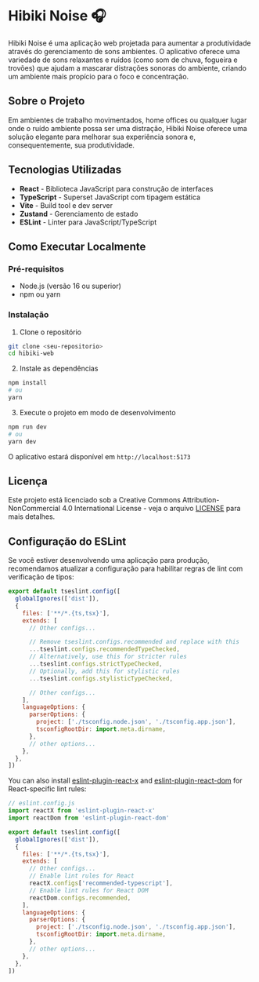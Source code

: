 # Hibiki Noise 🎧

Hibiki Noise é uma aplicação web projetada para aumentar a produtividade através do gerenciamento de sons ambientes. O aplicativo oferece uma variedade de sons relaxantes e ruídos (como som de chuva, fogueira e trovões) que ajudam a mascarar distrações sonoras do ambiente, criando um ambiente mais propício para o foco e concentração.

## Sobre o Projeto

Em ambientes de trabalho movimentados, home offices ou qualquer lugar onde o ruído ambiente possa ser uma distração, Hibiki Noise oferece uma solução elegante para melhorar sua experiência sonora e, consequentemente, sua produtividade.

## Tecnologias Utilizadas

- **React** - Biblioteca JavaScript para construção de interfaces
- **TypeScript** - Superset JavaScript com tipagem estática
- **Vite** - Build tool e dev server
- **Zustand** - Gerenciamento de estado
- **ESLint** - Linter para JavaScript/TypeScript

## Como Executar Localmente

### Pré-requisitos

- Node.js (versão 16 ou superior)
- npm ou yarn

### Instalação

1. Clone o repositório
```bash
git clone <seu-repositorio>
cd hibiki-web
```

2. Instale as dependências
```bash
npm install
# ou
yarn
```

3. Execute o projeto em modo de desenvolvimento
```bash
npm run dev
# ou
yarn dev
```

O aplicativo estará disponível em `http://localhost:5173`

## Licença

Este projeto está licenciado sob a Creative Commons Attribution-NonCommercial 4.0 International License - veja o arquivo [LICENSE](LICENSE) para mais detalhes.

## Configuração do ESLint

Se você estiver desenvolvendo uma aplicação para produção, recomendamos atualizar a configuração para habilitar regras de lint com verificação de tipos:

```js
export default tseslint.config([
  globalIgnores(['dist']),
  {
    files: ['**/*.{ts,tsx}'],
    extends: [
      // Other configs...

      // Remove tseslint.configs.recommended and replace with this
      ...tseslint.configs.recommendedTypeChecked,
      // Alternatively, use this for stricter rules
      ...tseslint.configs.strictTypeChecked,
      // Optionally, add this for stylistic rules
      ...tseslint.configs.stylisticTypeChecked,

      // Other configs...
    ],
    languageOptions: {
      parserOptions: {
        project: ['./tsconfig.node.json', './tsconfig.app.json'],
        tsconfigRootDir: import.meta.dirname,
      },
      // other options...
    },
  },
])
```

You can also install [eslint-plugin-react-x](https://github.com/Rel1cx/eslint-react/tree/main/packages/plugins/eslint-plugin-react-x) and [eslint-plugin-react-dom](https://github.com/Rel1cx/eslint-react/tree/main/packages/plugins/eslint-plugin-react-dom) for React-specific lint rules:

```js
// eslint.config.js
import reactX from 'eslint-plugin-react-x'
import reactDom from 'eslint-plugin-react-dom'

export default tseslint.config([
  globalIgnores(['dist']),
  {
    files: ['**/*.{ts,tsx}'],
    extends: [
      // Other configs...
      // Enable lint rules for React
      reactX.configs['recommended-typescript'],
      // Enable lint rules for React DOM
      reactDom.configs.recommended,
    ],
    languageOptions: {
      parserOptions: {
        project: ['./tsconfig.node.json', './tsconfig.app.json'],
        tsconfigRootDir: import.meta.dirname,
      },
      // other options...
    },
  },
])
```
